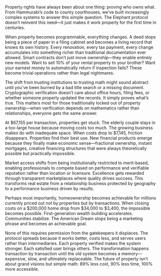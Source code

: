 
Property rights have always been about one thing: proving who owns what. From Hammurabi’s code to county courthouses,
we’ve built increasingly complex systems to answer this simple question. The Elephant protocol doesn’t reinvent this
need—it just makes it work properly for the first time in centuries.

When property becomes programmable, everything changes. A deed stops being a piece of paper in a filing cabinet and
becomes a living record that knows its own history. Every renovation, every tax payment, every change accumulates into
something richer than traditional documentation ever allowed. Smart contracts don’t just move ownership—they enable
entirely new models. Want to sell 10% of your rental property to your brother? Want your earnest money to automatically
return if inspection fails? These become trivial operations rather than legal nightmares.

The shift from trusting institutions to trusting math might sound abstract until you’ve been burned by a bad title
search or a missing document. Cryptographic verification doesn’t care about office hours, filing fees, or whether
someone properly updated the records. It simply proves what’s true. This matters most for those traditionally locked out
of property ownership—when verification depends on mathematics rather than relationships, everyone gets the same answer.

At $67,155 per transaction, properties get stuck. The elderly couple stays in a too-large house because moving costs
too much. The growing business makes do with inadequate space. When costs drop to $7,145, friction disappears.
Properties find their best use. New financial products emerge because they finally make economic sense—fractional
ownership, instant mortgages, creative financing structures that were always theoretically possible but practically
impossible.

Market access shifts from being institutionally restricted to merit-based, enabling professionals to compete based on
performance and verifiable reputation rather than location or licensure. Excellence gets rewarded through transparent
marketplaces where quality drives success. This transforms real estate from a relationship business protected by
geography to a performance business driven by results.

Perhaps most importantly, homeownership becomes achievable for millions currently priced out not by properties but by
transactions. When closing costs on a $200,000 home drop from $34,000 to $3,400, the impossible becomes possible.
First-generation wealth building accelerates. Communities stabilize. The American Dream stops being a marketing phrase
and becomes an achievable goal.

None of this requires permission from the gatekeepers it displaces. The protocol spreads because it works better, costs
less, and serves users rather than intermediaries. Each property verified makes the system stronger. Each satisfied user
brings others. The transformation happens transaction by transaction until the old system becomes a memory—expensive,
slow, and ultimately replaceable. The future of property isn’t about grand visions but simple math: 89% less cost, 90%
less time, 100% more accessible.
